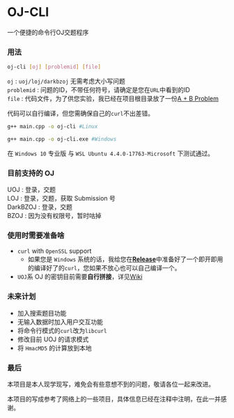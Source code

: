 # OJ-CLI
一个便捷的命令行OJ交题程序

### 用法
```bash
oj-cli [oj] [problemid] [file]
```

`oj` : `uoj/loj/darkbzoj` 无需考虑大小写问题      
`problemid` : 问题的ID，不带任何符号，请确定是您在`URL`中看到的ID         
`file` : 代码文件，为了供您实验，我已经在项目根目录放了一份[A + B Problem](./apb.cpp) 

代码可以自行编译，但您需确保自己的`curl`不出差错。    
```bash
g++ main.cpp -o oj-cli #Linux

g++ main.cpp -o oj-cli.exe #Windows
```

在 `Windows 10` 专业版 与 `WSL Ubuntu 4.4.0-17763-Microsoft` 下测试通过。

### 目前支持的 OJ

UOJ : 登录，交题        
LOJ : 登录，交题，获取 Submission 号              
DarkBZOJ : 登录，交题          
BZOJ : 因为没有权限号，暂时咕掉          


### 使用时需要准备啥

- `curl` with `OpenSSL` support
  - 如果您是 `Windows` 系统的话，我给您在[**Release**](https://github.com/abc1763613206/OJ-CLI/releases)中准备好了一个即开即用的编译好了的`curl`，您如果不放心也可以自己编译一个。
- `UOJ`系 OJ 的密钥目前需要**自行拼接**，详见[Wiki](https://git.io/fjZdT)


### 未来计划

       
-  加入搜索题目功能       
-  无输入数据时加入用户交互功能       
-  将命令行模式的`curl`改为`libcurl`       
-  修改目前 UOJ 的请求模式       
-  将 `HmacMD5` 的计算放到本地       


### 最后

本项目是本人现学现写，难免会有些意想不到的问题，敬请各位一起来改进。            

本项目的写成参考了网络上的一些项目，具体信息已经在注释中注明，在此一并感谢。